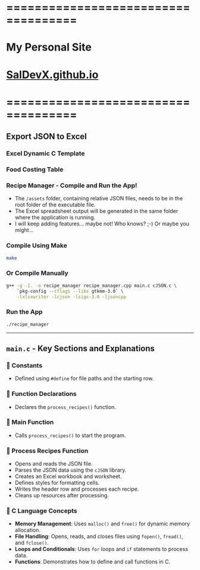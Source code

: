====================================
====================================

# My Personal Site  
# [SalDevX.github.io](https://saldevx.github.io)

====================================
====================================

## Export JSON to Excel  

### Excel Dynamic C Template  

### Food Costing Table  

### Recipe Manager - Compile and Run the App!  
- The `/assets` folder, containing relative JSON files, needs to be in the root folder of the executable file.  
- The Excel spreadsheet output will be generated in the same folder where the application is running.  
- I will keep adding features... maybe not! Who knows? ;-) Or maybe you might...  

### Compile Using Make  
```bash
make
```

### Or Compile Manually  
```bash
g++ -g -I. -o recipe_manager recipe_manager.cpp main.c cJSON.c \
    `pkg-config --cflags --libs gtkmm-3.0` \
    -lxlsxwriter -lcjson -lsigc-3.0 -ljsoncpp
```

### Run the App  
```bash
./recipe_manager
```

---

## `main.c` - Key Sections and Explanations  

### 📌 Constants  
- Defined using `#define` for file paths and the starting row.  

### 📌 Function Declarations  
- Declares the `process_recipes()` function.  

### 📌 Main Function  
- Calls `process_recipes()` to start the program.  

### 📌 Process Recipes Function  
- Opens and reads the JSON file.  
- Parses the JSON data using the `cJSON` library.  
- Creates an Excel workbook and worksheet.  
- Defines styles for formatting cells.  
- Writes the header row and processes each recipe.  
- Cleans up resources after processing.  

### 📌 C Language Concepts  
- **Memory Management**: Uses `malloc()` and `free()` for dynamic memory allocation.  
- **File Handling**: Opens, reads, and closes files using `fopen()`, `fread()`, and `fclose()`.  
- **Loops and Conditionals**: Uses `for` loops and `if` statements to process data.  
- **Functions**: Demonstrates how to define and call functions in C.  

